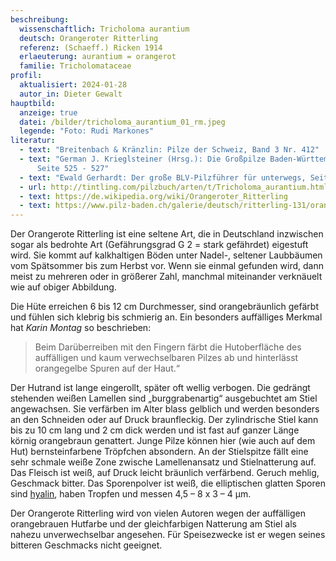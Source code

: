 ```yaml
---
beschreibung:
  wissenschaftlich: Tricholoma aurantium
  deutsch: Orangeroter Ritterling
  referenz: (Schaeff.) Ricken 1914
  erlaeuterung: aurantium = orangerot
  familie: Tricholomataceae
profil:
  aktualisiert: 2024-01-28
  autor_in: Dieter Gewalt
hauptbild:
  anzeige: true
  datei: /bilder/tricholoma_aurantium_01_rm.jpeg
  legende: "Foto: Rudi Markones"
literatur:
  - text: "Breitenbach & Kränzlin: Pilze der Schweiz, Band 3 Nr. 412"
  - text: "German J. Krieglsteiner (Hrsg.): Die Großpilze Baden-Württembergs, Band 3
      Seite 525 - 527"
  - text: "Ewald Gerhardt: Der große BLV-Pilzführer für unterwegs, Seite 84"
  - url: http://tintling.com/pilzbuch/arten/t/Tricholoma_aurantium.html
  - text: https://de.wikipedia.org/wiki/Orangeroter_Ritterling
  - text: https://www.pilz-baden.ch/galerie/deutsch/ritterling-131/orangeroter_ritterling-367
---
```

Der Orangerote Ritterling ist eine seltene Art, die in Deutschland inzwischen sogar als bedrohte Art (Gefährungsgrad G 2 = stark gefährdet) eigestuft wird. Sie kommt auf kalkhaltigen Böden unter Nadel-, seltener Laubbäumen vom Spätsommer bis zum Herbst vor. Wenn sie einmal gefunden wird, dann meist zu mehreren oder in größerer Zahl, manchmal miteinander verknäuelt wie auf obiger Abbildung.

Die Hüte erreichen 6 bis 12 cm Durchmesser, sind orangebräunlich gefärbt und fühlen sich klebrig bis schmierig an. Ein besonders auffälliges Merkmal hat *Karin Montag* so beschrieben: 

> Beim Darüberreiben mit den Fingern färbt die Hutoberfläche des auffälligen und kaum verwechselbaren Pilzes ab und hinterlässt orangegelbe Spuren auf der Haut.“  

Der Hutrand ist lange eingerollt, später oft wellig verbogen. Die gedrängt stehenden weißen Lamellen sind „burggrabenartig“ ausgebuchtet am Stiel angewachsen. Sie verfärben im Alter blass gelblich und werden besonders an den Schneiden oder auf Druck braunfleckig. Der zylindrische Stiel kann bis zu 10 cm lang und 2 cm dick werden und ist fast auf ganzer Länge körnig orangebraun genattert. Junge Pilze können hier (wie auch auf dem Hut) bernsteinfarbene Tröpfchen absondern. An der Stielspitze fällt eine sehr schmale weiße Zone zwische Lamellenansatz und Stielnatterung auf. Das Fleisch ist weiß, auf Druck leicht bräunlich verfärbend. Geruch mehlig, Geschmack bitter. Das Sporenpolver ist weiß, die elliptischen glatten Sporen sind [hyalin](hyalin "Glossar"), haben Tropfen und messen 4,5 – 8 x 3 – 4 µm.

Der Orangerote Ritterling wird von vielen Autoren wegen der auffälligen orangebrauen Hutfarbe und der gleichfarbigen Natterung am Stiel als nahezu unverwechselbar angesehen. Für Speisezwecke ist er wegen seines bitteren Geschmacks nicht geeignet.